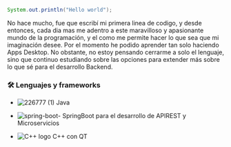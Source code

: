 ```Java
System.out.println("Hello world");
```
No hace mucho, fue que escribí mi primera linea de codigo, y desde entonces, cada dia mas me adentro a este maravilloso y apasionante mundo de la programación, y el como me permite hacer lo que sea que mi imaginación desee. Por el momento he podido aprender tan solo haciendo Apps Desktop. No obstante, no estoy pensando cerrarme a solo el lenguaje, sino que continuo estudiando sobre las opciones para extender más sobre lo que sé para el desarrollo Backend. 

### 🛠 Lenguajes y frameworks 

- ![226777 (1)](https://user-images.githubusercontent.com/114286961/215285345-1734feb6-2775-436d-9ded-58cb366eb510.png) Java 

- ![spring-boot-](https://user-images.githubusercontent.com/114286961/215282948-56d898f5-32af-4a16-999c-91b0a3b49827.png) SpringBoot para el desarrollo de APIREST y Microservicios 

- ![C++ logo](https://user-images.githubusercontent.com/114286961/215284363-d2ca337f-14e1-4474-a469-912b1c485b07.png) C++ con QT

<!--And developer Apps Desktop with java swing -->
